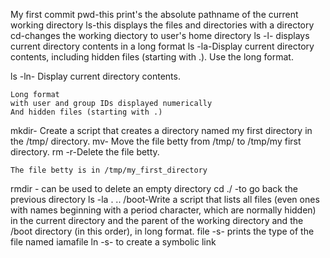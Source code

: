 My first commit
pwd-this print's the absolute pathname of the current working directory
ls-this displays the files and directories with a directory
cd-changes the working diectory to user's home directory
ls -l- displays current directory contents in a long format
ls -la-Display current directory contents, including hidden files (starting with .). Use the long format.

ls -ln- Display current directory contents.

    Long format
    with user and group IDs displayed numerically
    And hidden files (starting with .)
mkdir- Create a script that creates a directory named my first directory in the /tmp/ directory.
mv- Move the file betty from /tmp/ to /tmp/my first directory.
rm -r-Delete the file betty.

    The file betty is in /tmp/my_first_directory
rmdir - can be used to delete an empty directory
cd ./ -to go back the previous directory
ls -la . .. /boot-Write a script that lists all files (even ones with names beginning with a period character, which are normally hidden) in the current directory and the parent of the working directory and the /boot directory (in this order), in long format.
file -s- prints the type of the file named iamafile
ln -s- to create a symbolic link

